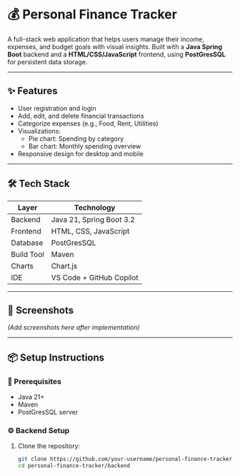 # 💰 Personal Finance Tracker

A full-stack web application that helps users manage their income, expenses, and budget goals with visual insights. Built with a **Java Spring Boot** backend and a **HTML/CSS/JavaScript** frontend, using **PostGresSQL** for persistent data storage.

---

## ✨ Features

- User registration and login
- Add, edit, and delete financial transactions
- Categorize expenses (e.g., Food, Rent, Utilities)
- Visualizations:
  - Pie chart: Spending by category
  - Bar chart: Monthly spending overview
- Responsive design for desktop and mobile

---

## 🛠️ Tech Stack

| Layer       | Technology                |
|------------ |---------------------------|
| Backend     | Java 21, Spring Boot 3.2  |
| Frontend    | HTML, CSS, JavaScript     |
| Database    | PostGresSQL               |
| Build Tool  | Maven                     |
| Charts      | Chart.js                  |
| IDE         | VS Code + GitHub Copilot  |

---

## 📸 Screenshots

*(Add screenshots here after implementation)*

---

## 📦 Setup Instructions

### 🔧 Prerequisites

- Java 21+
- Maven
- PostGresSQL server

### ⚙️ Backend Setup

1. Clone the repository:
   ```bash
   git clone https://github.com/your-username/personal-finance-tracker.git
   cd personal-finance-tracker/backend
